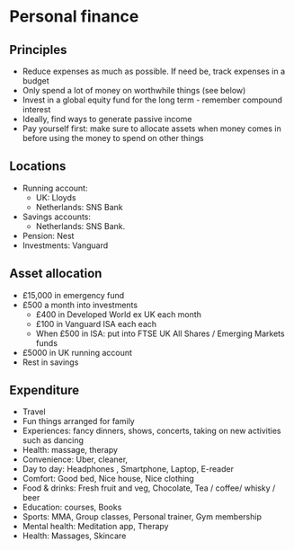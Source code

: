 # Personal finance

## Principles
- Reduce expenses as much as possible. If need be, track expenses in a budget
- Only spend a lot of money on worthwhile things (see below)
- Invest in a global equity fund for the long term - remember compound interest 
- Ideally, find ways to generate passive income
- Pay yourself first: make sure to allocate assets when money comes in before using the money to spend on other things

## Locations 
- Running account: 
    - UK: Lloyds 
    - Netherlands: SNS Bank
- Savings accounts: 
    - Netherlands: SNS Bank.
- Pension: Nest 
- Investments: Vanguard

## Asset allocation
- £15,000 in emergency fund 
- £500 a month into investments
    - £400 in Developed World ex UK each month
    - £100 in Vanguard ISA each each
    - When £500 in ISA: put into FTSE UK All Shares / Emerging Markets funds  
- £5000 in UK running account 
- Rest in savings

## Expenditure
- Travel
- Fun things arranged for family 
- Experiences: fancy dinners, shows, concerts, taking on new activities such as dancing
- Health: massage, therapy 
- Convenience: Uber, cleaner, 
- Day to day: Headphones , Smartphone, Laptop, E-reader
- Comfort: Good bed, Nice house, Nice clothing 
- Food & drinks: Fresh fruit and veg, Chocolate, Tea / coffee/ whisky / beer
- Education: courses, Books
- Sports: MMA, Group classes, Personal trainer, Gym membership
- Mental health: Meditation app, Therapy
- Health: Massages, Skincare
